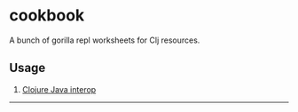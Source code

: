 # cookbook

A bunch of gorilla repl worksheets for Clj resources.

## Usage

1. [Clojure Java interop][0]

---
[0]: http://viewer.gorilla-repl.org/view.html?source=github&user=admay&repo=gorilla-worksheets&path=ws/java-in-clojure.clj#
